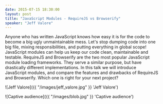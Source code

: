 ```yaml
---
date: 2015-07-15 18:30:00
layout: post
title: "JavaScript Modules - RequireJS vs Browserify"
speaker: "Jeff Valore"
---
```


Anyone who has written JavaScript knows how easy it is for the code to become a big ugly unmaintainable mess. Let's stop dumping code into one big file, mixing responsibilities, and putting everything in global scope! JavaScript modules can help us keep our code clean, maintainable and testable. RequireJS and Browserify are the two most popular JavaScript module loading frameworks. They serve a similar purpose, but have drastically different implementations. In this talk we will introduce JavaScript modules, and compare the features and drawbacks of RequireJS and Browserify. Which one is right for your next project?

![Jeff Valore]({{ "/images/jeff_valore.jpg" }} 'Jeff Valore')

![Captive audience]({{ "/images/blob.jpg" }} 'Captive audience')

